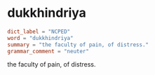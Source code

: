 # dukkhindriya

``` toml
dict_label = "NCPED"
word = "dukkhindriya"
summary = "the faculty of pain, of distress."
grammar_comment = "neuter"
```

the faculty of pain, of distress.

